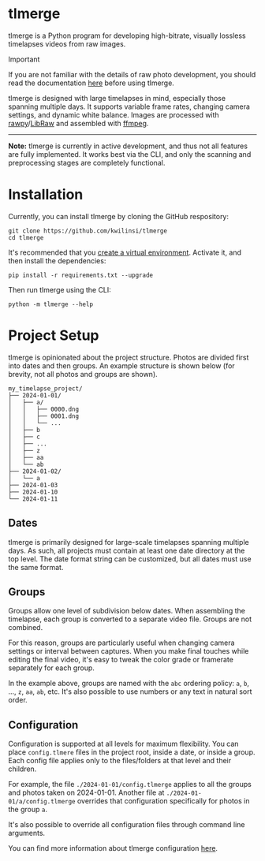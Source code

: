# tlmerge

tlmerge is a Python program for developing high-bitrate, visually lossless
timelapses videos from raw images.

> [!IMPORTANT]
> If you are not familiar with the details of raw photo development, you should
> read the documentation [here](docs/raw_processing.md) before using tlmerge.

tlmerge is designed with large timelapses in mind, especially those spanning
multiple days. It supports variable frame rates, changing camera settings, and
dynamic white balance. Images are processed
with [rawpy](https://github.com/letmaik/rawpy)/[LibRaw](https://www.libraw.org/)
and assembled with [ffmpeg](https://ffmpeg.org/).

---

**Note:** tlmerge is currently in active development, and thus not all features
are fully implemented. It works best via the CLI, and only the scanning and
preprocessing stages are completely functional.

# Installation

Currently, you can install tlmerge by cloning the GitHub respository:

```
git clone https://github.com/kwilinsi/tlmerge
cd tlmerge
```

It's recommended that you
[create a virtual environment](https://packaging.python.org/en/latest/guides/installing-using-pip-and-virtual-environments/#create-and-use-virtual-environments).
Activate it, and then install the dependencies:

```
pip install -r requirements.txt --upgrade
```

Then run tlmerge using the CLI:

```
python -m tlmerge --help
```

# Project Setup

tlmerge is opinionated about the project structure. Photos are divided first
into dates and then groups. An example structure is shown below (for brevity,
not all photos and groups are shown).

```
my_timelapse_project/
├── 2024-01-01/
│   ├── a/
│   │   ├── 0000.dng
│   │   ├── 0001.dng
│   │   └── ...
│   ├── b
│   ├── c
│   ├── ...
│   ├── z
│   ├── aa
│   └── ab
├── 2024-01-02/
│   └── a
├── 2024-01-03
├── 2024-01-10
└── 2024-01-11
```

## Dates

tlmerge is primarily designed for large-scale timelapses spanning multiple days.
As such, all projects must contain at least one date directory at the top level.
The date format string can be customized, but all dates must use the same
format.

## Groups

Groups allow one level of subdivision below dates. When assembling the
timelapse, each group is converted to a separate video file. Groups are not
combined.

For this reason, groups are particularly useful when changing camera settings or
interval between captures. When you make final touches while editing the final
video, it's easy to tweak the color grade or framerate separately for each
group.

In the example above, groups are named with the `abc` ordering policy: `a`,
`b`, ..., `z`, `aa`, `ab`, etc. It's also possible to use numbers or any text in
natural sort order.

## Configuration

Configuration is supported at all levels for maximum flexibility. You can place
`config.tlmere` files in the project root, inside a date, or inside a group.
Each config file applies only to the files/folders at that level and their
children.

For example, the file `./2024-01-01/config.tlmerge` applies to all the groups
and photos taken on 2024-01-01. Another file at `./2024-01-01/a/config.tlmerge`
overrides that configuration specifically for photos in the group `a`.

It's also possible to override all configuration files through command line
arguments.

You can find more information about tlmerge
configuration [here](docs/config.md).
